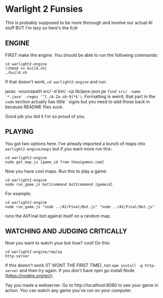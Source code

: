 # Warlight 2 Funsies

This is probably supposed to be more thorough and involve our actual AI stuff BUT I'm lazy so here's the tl;dr

## ENGINE

FIRST make the engine. You should be able to run the following commands:

```
cd warlight2-engine
(chmod +x build.sh)
./build.sh
```

If that doesn't work, `cd warlight2-engine` and run:

javac -sourcepath src/ -d bin/ -cp lib/java-json.jar `find src/ -name '*.java' -regex '^[./A-Za-z0-9]*$'\`. Formatting is weird, that part in the `code` section actually has little ` signs but you need to add those back in because README files suck.

Good job you did it I'm so proud of you.

## PLAYING

You got two options here. I've already imported a bunch of maps into `warlight2-engine/maps` but if you want more run this:

```
cd warlight2-engine
node get_map.js [game_id from theaigames.com]
```

Now you have cool maps. Run this to play a game:

```
cd warlight2-engine
node run_game.js bot1command bot2command [gameid]
```

For example:

```
cd warlight2-engine
node run_game.js "node ../AI/Final/Bot.js" "node ../AI/Final/Bot.js"
```

runs the AI/Final bot against itself on a random map.

## WATCHING AND JUDGING CRITICALLY

Now you want to watch your bot lose? cool! Do this:

```
cd warlight2-engine/replay
http-server
```

If this doesn't work (IT WONT THE FIRST TIME), run `npm install -g http-server` and then try again. If you don't have npm go install Node (https://nodejs.org/en/).

Yay you made a webserver. Go to http://localhost:8080 to see your game in action. You can watch any game you've run on your computer.
